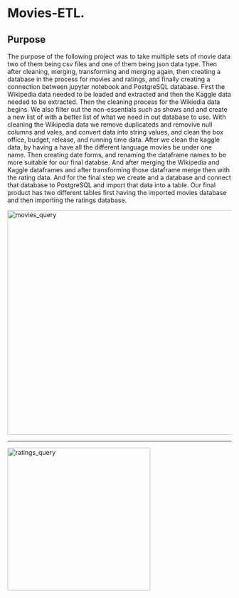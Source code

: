 # Movies-ETL.

## Purpose
 The purpose of the following project was to take multiple sets of movie data two of them being csv files and one of them being json data type. Then after cleaning, merging, transforming and merging again, then creating a database in the process for movies and ratings, and finally creating a connection between jupyter notebook and PostgreSQL database. First the Wikipedia data needed to be loaded and extracted and then the Kaggle data needed to be extracted. Then the cleaning process for the Wikiedia data begins. We also filter out the non-essentials such as shows and and create a new list of with a better list of what we need in out database to use. With cleaning the Wikipedia data we remove duplicateds and removive null columns and vales, and convert data into string values, and clean the box office, budget, release, and running time data. After we clean the kaggle data, by having a have all the different language movies be under one name. Then creating date forms, and renaming the dataframe names to be more suitable for our final databse. And after merging the Wikipedia and Kaggle dataframes and after transforming those dataframe merge then with the rating data. And for the final step we create and a database and connect that database to PostgreSQL and import that data into a table. Our final product has two different tables first having the imported movies database and then importing the ratings database.


<img width="505" alt="movies_query" src="https://user-images.githubusercontent.com/97326526/165013893-691afe1e-2490-46be-b03a-3b2e256e1101.png">

-----------------------------------------------

<img width="321" alt="ratings_query" src="https://user-images.githubusercontent.com/97326526/165013902-cf50b450-4c10-4290-b55a-12e31f4ecfbb.png">
